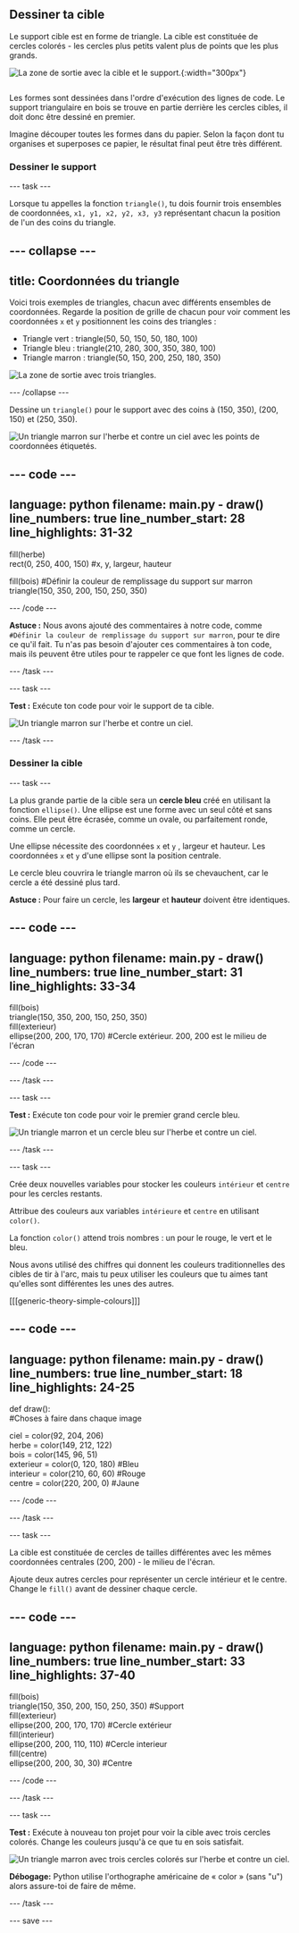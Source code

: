 ## Dessiner ta cible
<div style="display: flex; flex-wrap: wrap">
<div style="flex-basis: 200px; flex-grow: 1; margin-right: 15px;">
Le support cible est en forme de triangle. La cible est constituée de cercles colorés - les cercles plus petits valent plus de points que les plus grands. 
</div>
<div>

![La zone de sortie avec la cible et le support.](images/three-circles.png){:width="300px"}

</div>
</div>

Les formes sont dessinées dans l'ordre d'exécution des lignes de code. Le support triangulaire en bois se trouve en partie derrière les cercles cibles, il doit donc être dessiné en premier.

Imagine découper toutes les formes dans du papier. Selon la façon dont tu organises et superposes ce papier, le résultat final peut être très différent.

### Dessiner le support

--- task ---

Lorsque tu appelles la fonction `triangle()`, tu dois fournir trois ensembles de coordonnées, `x1, y1, x2, y2, x3, y3` représentant chacun la position de l'un des coins du triangle.

--- collapse ---
---
title: Coordonnées du triangle
---

  Voici trois exemples de triangles, chacun avec différents ensembles de coordonnées. Regarde la position de grille de chacun pour voir comment les coordonnées `x` et `y` positionnent les coins des triangles :
  + Triangle vert : triangle(50, 50, 150, 50, 180, 100)
  + Triangle bleu : triangle(210, 280, 300, 350, 380, 100)
  + Triangle marron : triangle(50, 150, 200, 250, 180, 350)

  ![La zone de sortie avec trois triangles.](images/triangles-coords.png)

--- /collapse ---

Dessine un `triangle()` pour le support avec des coins à (150, 350), (200, 150) et (250, 350).

![Un triangle marron sur l'herbe et contre un ciel avec les points de coordonnées étiquetés.](images/stand_coords.png)

--- code ---
---
language: python 
filename: main.py - draw() 
line_numbers: true 
line_number_start: 28
line_highlights: 31-32
---

  fill(herbe)   
  rect(0, 250, 400, 150) #x, y, largeur, hauteur

  fill(bois) #Définir la couleur de remplissage du support sur marron     
  triangle(150, 350, 200, 150, 250, 350)


--- /code ---

**Astuce :** Nous avons ajouté des commentaires à notre code, comme `#Définir la couleur de remplissage du support sur marron`, pour te dire ce qu'il fait. Tu n'as pas besoin d'ajouter ces commentaires à ton code, mais ils peuvent être utiles pour te rappeler ce que font les lignes de code.

--- /task ---

--- task ---

**Test :** Exécute ton code pour voir le support de ta cible.

![Un triangle marron sur l'herbe et contre un ciel.](images/target-stand.png)

--- /task ---

### Dessiner la cible

--- task ---

La plus grande partie de la cible sera un **cercle bleu** créé en utilisant la fonction `ellipse()`. Une ellipse est une forme avec un seul côté et sans coins. Elle peut être écrasée, comme un ovale, ou parfaitement ronde, comme un cercle.

Une ellipse nécessite des coordonnées `x` et `y` , largeur et hauteur. Les coordonnées `x` et `y` d'une ellipse sont la position centrale.

Le cercle bleu couvrira le triangle marron où ils se chevauchent, car le cercle a été dessiné plus tard.

**Astuce :** Pour faire un cercle, les **largeur** et **hauteur** doivent être identiques.

--- code ---
---
language: python 
filename: main.py - draw() 
line_numbers: true 
line_number_start: 31
line_highlights: 33-34
---

  fill(bois)   
  triangle(150, 350, 200, 150, 250, 350)   
  fill(exterieur)    
  ellipse(200, 200, 170, 170) #Cercle extérieur. 200, 200 est le milieu de l'écran

--- /code ---

--- /task ---

--- task ---

**Test :** Exécute ton code pour voir le premier grand cercle bleu.

![Un triangle marron et un cercle bleu sur l'herbe et contre un ciel.](images/blue-circle.png)

--- /task ---

--- task ---

Crée deux nouvelles variables pour stocker les couleurs `intérieur` et `centre` pour les cercles restants.

Attribue des couleurs aux variables `intérieure` et `centre` en utilisant `color()`.

La fonction `color()` attend trois nombres : un pour le rouge, le vert et le bleu.

Nous avons utilisé des chiffres qui donnent les couleurs traditionnelles des cibles de tir à l'arc, mais tu peux utiliser les couleurs que tu aimes tant qu'elles sont différentes les unes des autres.

[[[generic-theory-simple-colours]]]

--- code ---
---
language: python 
filename: main.py - draw() 
line_numbers: true 
line_number_start: 18
line_highlights: 24-25
---

def draw():   
#Choses à faire dans chaque image

  ciel = color(92, 204, 206)   
  herbe = color(149, 212, 122)   
  bois = color(145, 96, 51)   
  exterieur = color(0, 120, 180) #Bleu    
  interieur = color(210, 60, 60) #Rouge    
  centre = color(220, 200, 0) #Jaune

--- /code ---

--- /task ---

--- task ---

La cible est constituée de cercles de tailles différentes avec les mêmes coordonnées centrales (200, 200) - le milieu de l'écran.

Ajoute deux autres cercles pour représenter un cercle intérieur et le centre. Change le `fill()` avant de dessiner chaque cercle.

--- code ---
---
language: python 
filename: main.py - draw() 
line_numbers: true 
line_number_start: 33
line_highlights: 37-40
---

  fill(bois)    
  triangle(150, 350, 200, 150, 250, 350) #Support    
  fill(exterieur)   
  ellipse(200, 200, 170, 170) #Cercle extérieur   
  fill(interieur)   
  ellipse(200, 200, 110, 110) #Cercle interieur   
  fill(centre)   
  ellipse(200, 200, 30, 30) #Centre

--- /code ---

--- /task ---

--- task ---

**Test :** Exécute à nouveau ton projet pour voir la cible avec trois cercles colorés. Change les couleurs jusqu'à ce que tu en sois satisfait.

![Un triangle marron avec trois cercles colorés sur l'herbe et contre un ciel.](images/three-circles.png)

**Débogage:** Python utilise l'orthographe américaine de « color » (sans "u") alors assure-toi de faire de même.

--- /task ---

--- save ---

